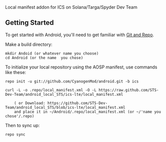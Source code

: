 Local manifest addon for ICS on Solana/Targa/Spyder Dev Team

Getting Started
---------------

To get started with Android, you'll need to get
familiar with [Git and Repo](http://source.android.com/download/using-repo).

Make a build directory:

	mkdir Andoid (or whatever name you choose)
	cd Android (or the name  you chose)
	

To initialize your local repository using the AOSP manifest, use commands like these:

    repo init -u git://github.com/CyanogenMod/android.git -b ics
    
    curl -L -o .repo/local_manifest.xml -O -L https://raw.github.com/STS-Dev-Team/android_local_STS/ics-lte/local_manifest.xml

    	( or Download: https://github.com/STS-Dev-Team/android_local_STS/blob/ics-lte/local_manifest.xml
		and place it in ~/Android/.repo/local_manifest.xml (or ~/'name you chose'/.repo)

Then to sync up:

    repo sync
